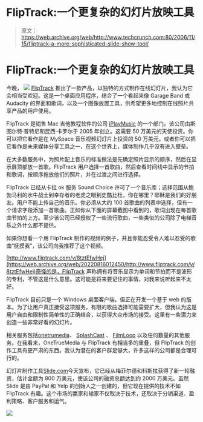 # FlipTrack:一个更复杂的幻灯片放映工具

> 原文：<https://web.archive.org/web/http://www.techcrunch.com:80/2006/11/15/fliptrack-a-more-sophisticated-slide-show-tool/>

# FlipTrack:一个更复杂的幻灯片放映工具

今晚， [![](img/c648fa449e7d7ff6b378431bb57032bb.png)](https://web.archive.org/web/20220816012450/http://www.fliptrack.com/) [FlipTrack](https://web.archive.org/web/20220816012450/http://www.fliptrack.com/) 推出了一款产品，以独特的方式制作在线幻灯片，我认为它会相当受欢迎。这是一个桌面应用程序，结合了一个看起来像 Garage Band 或 Audacity 的界面和歌词，以及一个图像放置工具，供希望更多地控制在线照片共享产品的用户使用。

FlipTrack 是销售 Mac 吉他教程软件的公司 [iPlayMusic](https://web.archive.org/web/20220816012450/https://www.iplaymusic.com/) 的一个部门。该公司由斯图尔特·普特尼和昆西·卡罗尔于 2005 年创立。这需要 50 万美元的天使投资。你可以把它看作是在 MySpace 音乐视频幻灯片上投资的 50 万美元，或者你可以把它看作是未来媒体分享工具之一，在这个世界上，媒体制作几乎没有进入壁垒。

在大多数服务中，为照片配上音乐的标准做法是先确定照片显示的顺序，然后在显示屏顶部放一首歌。FlipTrack 用户选择一首歌曲，然后查看时间线中显示的节拍和歌词，按顺序拖放他们的照片，并在过渡之间进行选择。

FlipTrack 已经从卡拉 ok 服务 Sound Choice 许可了一个音乐库；选择范围从鲍勃马利的水牛战士到幸存者的老虎之眼到史酷比杜，你在哪里？耶稣是我们的好朋友。用户不能上传自己的音乐。你必须从大约 100 首歌曲的列表中选择，但有一个请求字段添加一首歌曲。正如你从下面的屏幕截图中看到的，歌词出现在每首歌曲节拍的上方。至少该公司已经授权了一些流行歌曲，一些类似的公司除了电梯音乐之外什么都不提供。

如果你想看一个用 FlipTrack 制作的视频的例子，并且你能忍受令人难以忍受的歌曲“抚摸我”，该公司向我推荐了这个视频。

[http://www.fliptrack.com/v/8tztEfwHej](https://web.archive.org/web/20220816012450/http://www.fliptrack.com/v/8tztEfwHej)奇怪的是，FlipTrack 声称拥有将音乐显示为单词和节拍而不是波形的专利，不管这是什么意思。这可能是将来要记住的事情，对我来说听起来不太好。

FlipTrack 目前只是一个 Windows 桌面客户端，但正在开发一个基于 web 的版本。为了让用户真正接受这项服务，有限的歌曲选择可能需要扩大，但我认为这是用户自由和限制性简单性的正确结合，以获得大众市场的接受。这里有一些潜力来创造一些非常好看的幻灯片。

相关服务包括[onetrumedia](https://web.archive.org/web/20220816012450/https://beta.techcrunch.com/tag/onetruemedia)、 [SplashCast](https://web.archive.org/web/20220816012450/https://beta.techcrunch.com/tag/splashcast) 、 [FilmLoop](https://web.archive.org/web/20220816012450/https://beta.techcrunch.com/tag/FilmLoop) 以及任何数量的其他服务。在我看来，OneTrueMedia 与 FlipTrack 有相当多的重叠，但 FlipTrack 的创作工具有更严肃的东西。我认为潜在的客户群足够大，许多这样的公司都是合理可行的。

幻灯片制作工具[Slide.com](https://web.archive.org/web/20220816012450/http://slide.com/)今天宣布，它已经从梅菲尔德和科斯拉获得了新一轮融资，估计金额为 800 万美元，使该公司的融资总额达到约 2000 万美元。虽然 Slide 是由 PayPal 和 Yelp 的创始人之一创建的，但它现在提供的技术不如 FlipTrack 有趣。这个市场的赢家和输家不仅取决于技术，还取决于分销渠道、盈利策略、客户服务和运气。

![](img/c71f7e91175a6a112c1bdea819541a3d.png)